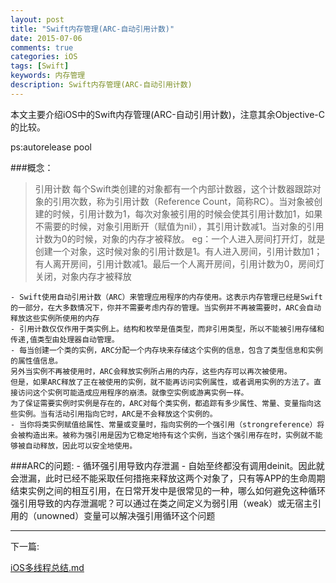 ```yaml
---
layout: post
title: "Swift内存管理(ARC-自动引用计数)"
date: 2015-07-06
comments: true
categories: iOS
tags: [Swift] 
keywords: 内存管理
description: Swift内存管理(ARC-自动引用计数)
---
```


本文主要介绍iOS中的Swift内存管理(ARC-自动引用计数)，注意其余Objective-C的比较。

ps:autorelease pool

###概念：

> 引用计数
   每个Swift类创建的对象都有一个内部计数器，这个计数器跟踪对象的引用次数，称为引用计数（Reference Count，简称RC）。当对象被创建的时候，引用计数为1，每次对象被引用的时候会使其引用计数加1，如果不需要的时候，对象引用断开（赋值为nil），其引用计数减1。当对象的引用计数为0的时候，对象的内存才被释放。
	eg：一个人进入房间打开灯，就是创建一个对象，这时候对象的引用计数是1。有人进入房间，引用计数加1；有人离开房间，引用计数减1。最后一个人离开房间，引用计数为0，房间灯关闭，对象内存才被释放

	- Swift使用自动引用计数（ARC）来管理应用程序的内存使用。这表示内存管理已经是Swift的一部分，在大多数情况下，你并不需要考虑内存的管理。当实例并不再被需要时，ARC会自动释放这些实例所使用的内存
	- 引用计数仅仅作用于类实例上。结构和枚举是值类型，而非引用类型，所以不能被引用存储和传递,值类型由处理器自动管理。
	- 每当创建一个类的实例，ARC分配一个内存块来存储这个实例的信息，包含了类型信息和实例的属性值信息。
	另外当实例不再被使用时，ARC会释放实例所占用的内存，这些内存可以再次被使用。
	但是，如果ARC释放了正在被使用的实例，就不能再访问实例属性，或者调用实例的方法了。直接访问这个实例可能造成应用程序的崩溃。就像空实例或游离实例一样。
	为了保证需要实例时实例是存在的，ARC对每个类实例，都追踪有多少属性、常量、变量指向这些实例。当有活动引用指向它时，ARC是不会释放这个实例的。
	- 当你将类实例赋值给属性、常量或变量时，指向实例的一个强引用（strongreference）将会被构造出来。被称为强引用是因为它稳定地持有这个实例，当这个强引用存在时，实例就不能够被自动释放，因此可以安全地使用。

###ARC的问题:
	- 循环强引用导致内存泄漏
		- 自始至终都没有调用deinit。因此就会泄漏，此时已经不能采取任何措拖来释放这两个对象了，只有等APP的生命周期结束实例之间的相互引用，在日常开发中是很常见的一种，哪么如何避免这种循环强引用导致的内存泄漏呢？可以通过在类之间定义为弱引用（weak）或无宿主引用的（unowned）变量可以解决强引用循环这个问题

***

下一篇:

[iOS多线程总结.md](https://yyn835314557.github.io/ios/2015-07-25-iOS多线程总结.md)